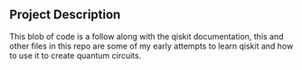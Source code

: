 ## Project Description

This blob of code is a follow along with the qiskit documentation, this and other files in this repo are some of my early attempts to learn qiskit and how to use it to create quantum circuits. 